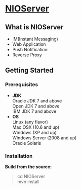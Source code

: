 # [NIOServer](https://github.com/taoyuyu/NIOServer)

## What is NIOServer
* IM(Instant Messaging)
* Web Application
* Push Notification
* Reverse Proxy

## Getting Started
### Prerequisites
* **JDK**  
Oracle JDK 7 and above  
Open JDK 7 and above  
IBM JDK 7 and above
* **OS**  
Linux (any flavor)  
Mac OSX (10.6 and up)  
Windows (XP and up)  
Windows Server (2008 and up)  
Oracle Solaris

### Installation
**Build from the source:**   
> cd NIOServer  
> mvn install  



